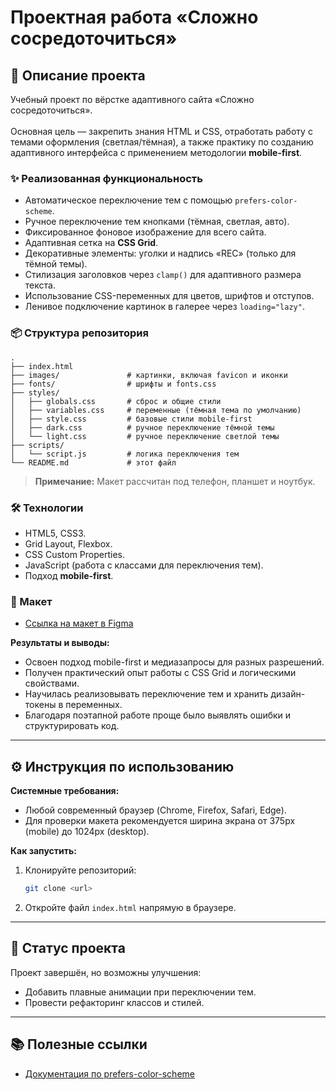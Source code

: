 # Проектная работа «Сложно сосредоточиться»

## 📖 Описание проекта

Учебный проект по вёрстке адаптивного сайта «Сложно сосредоточиться». <br><br>
Основная цель — закрепить знания HTML и CSS, отработать работу с темами оформления (светлая/тёмная), а также практику по созданию адаптивного интерфейса с применением методологии **mobile-first**.

### ✨ Реализованная функциональность

* Автоматическое переключение тем с помощью `prefers-color-scheme`.
* Ручное переключение тем кнопками (тёмная, светлая, авто).
* Фиксированное фоновое изображение для всего сайта.
* Адаптивная сетка на **CSS Grid**.
* Декоративные элементы: уголки и надпись «REC» (только для тёмной темы).
* Стилизация заголовков через `clamp()` для адаптивного размера текста.
* Использование CSS-переменных для цветов, шрифтов и отступов.
* Ленивое подключение картинок в галерее через `loading="lazy"`.

### 📦 Структура репозитория

```
.
├── index.html
├── images/               # картинки, включая favicon и иконки
├── fonts/                # шрифты и fonts.css
├── styles/
│   ├── globals.css       # сброс и общие стили
│   ├── variables.css     # переменные (тёмная тема по умолчанию)
│   ├── style.css         # базовые стили mobile-first
│   ├── dark.css          # ручное переключение тёмной темы
│   └── light.css         # ручное переключение светлой темы
├── scripts/
│   └── script.js         # логика переключения тем
└── README.md             # этот файл
```
> **Примечание:** Макет рассчитан под телефон, планшет и ноутбук.

### 🛠️ Технологии

* HTML5, CSS3.
* Grid Layout, Flexbox.
* CSS Custom Properties.
* JavaScript (работа с классами для переключения тем).
* Подход **mobile-first**.

### 🔗 Макет

* [Ссылка на макет в Figma](https://www.figma.com/design/qhgelUhPHUbJVf3jgZsaD7/3-спринт.-Проектная-работа?node-id=1-645&p=f&t=sL6Gt3Wua1HmpAtc-0)

**Результаты и выводы:**

* Освоен подход mobile-first и медиазапросы для разных разрешений.
* Получен практический опыт работы с CSS Grid и логическими свойствами.
* Научилась реализовывать переключение тем и хранить дизайн-токены в переменных.
* Благодаря поэтапной работе проще было выявлять ошибки и структурировать код.

---

## ⚙️ Инструкция по использованию

**Системные требования:**

* Любой современный браузер (Chrome, Firefox, Safari, Edge).
* Для проверки макета рекомендуется ширина экрана от 375px (mobile) до 1024px (desktop).

**Как запустить:**

1. Клонируйте репозиторий:

   ```bash
   git clone <url>
   ```
2. Откройте файл `index.html` напрямую в браузере.

---

## 📌 Статус проекта

Проект завершён, но возможны улучшения:
* Добавить плавные анимации при переключении тем.
* Провести рефакторинг классов и стилей.

---

## 📚 Полезные ссылки

* [Документация по prefers-color-scheme](https://developer.mozilla.org/en-US/docs/Web/CSS/@media/prefers-color-scheme)
